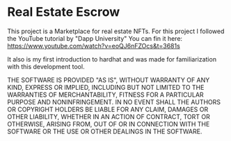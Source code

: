 # Real Estate Escrow

This project is a Marketplace for real estate NFTs.
For this project I followed the YouTube tutorial by "Dapp University" 
You can fin it here: https://www.youtube.com/watch?v=eoQJ6nFZOcs&t=3681s

It also is my first introduction to hardhat and was made for familiarization with this development tool.


THE SOFTWARE IS PROVIDED "AS IS", WITHOUT WARRANTY OF ANY KIND, EXPRESS OR IMPLIED, INCLUDING BUT NOT LIMITED TO THE WARRANTIES OF MERCHANTABILITY, FITNESS FOR A PARTICULAR PURPOSE AND NONINFRINGEMENT. IN NO EVENT SHALL THE AUTHORS OR COPYRIGHT HOLDERS BE LIABLE FOR ANY CLAIM, DAMAGES OR OTHER LIABILITY, WHETHER IN AN ACTION OF CONTRACT, TORT OR OTHERWISE, ARISING FROM, OUT OF OR IN CONNECTION WITH THE SOFTWARE OR THE USE OR OTHER DEALINGS IN THE SOFTWARE.